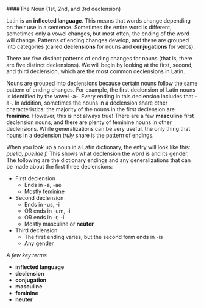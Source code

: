 ####The Noun (1st, 2nd, and 3rd declension)

Latin is an **inflected language**.  This means that words change depending on their use in a sentence.  Sometimes the entire word is different, sometimes only a vowel changes, but most often, the ending of the word will change.  Patterns of ending changes develop, and these are grouped into categories (called **declensions** for nouns and **conjugations** for verbs).

There are five distinct patterns of ending changes for nouns (that is, there are five distinct declensions).  We will begin by looking at the first, second, and third declension, which are the most common declensions in Latin.

Nouns are grouped into declensions because certain nouns follow the same pattern of ending changes.  For example, the first declension of Latin nouns is identified by the vowel -a-.  Every ending in this declension includes that -a-.  In addition, sometimes the nouns in a declension share other characteristics:  the majority of the nouns in the first declension are **feminine**.  However, this is not always true!  There are a few **masculine** first declension nouns, and there are plenty of feminine nouns in other declensions.  While generalizations can be very useful, the only thing that nouns in a declension *truly* share is the pattern of endings.

When you look up a noun in a Latin dictionary, the entry will look like this:
			*puella, puellae f.*
This shows what declension the word is and its gender. The following are the dictionary endings and any generalizations that can be made about the first three declensions: 

- First declension
	- Ends in -a, -ae
	- Mostly feminine
- Second declension
	- Ends in -us, -i
	- OR ends in -um, -i
	- OR ends in -r, -i
	- Mostly masculine or **neuter**
- Third declension
	- The first ending varies, but the second form ends in -is
	- Any gender

*A few key terms*

- **inflected language**
- **declension**
- **conjugation**
- **masculine**
- **feminine**
- **neuter**